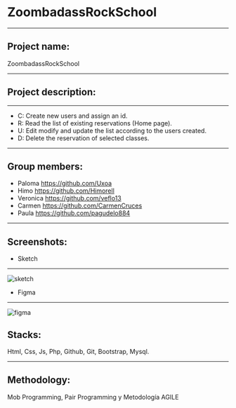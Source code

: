 # ZoombadassRockSchool
***
## Project name: 
ZoombadassRockSchool

***
## Project description:
***
* C: Create new users and assign an id.
* R: Read the list of existing reservations (Home page).
* U: Edit modify and update the list according to the users created.
* D: Delete the reservation of selected classes.

***
## Group members:

  * Paloma    https://github.com/Uxoa
  * Himo      https://github.com/Himorell
  * Veronica  https://github.com/veflo13
  * Carmen    https://github.com/CarmenCruces
  * Paula     https://github.com/pagudelo884
  
***
## Screenshots:

* Sketch

****
![sketch](https://user-images.githubusercontent.com/90152938/205263234-2cbad3a1-44b5-49aa-883c-8eba59eeccb6.PNG)

* Figma

****
![figma](https://user-images.githubusercontent.com/90152938/205267195-bc708d86-cbdb-43ca-a20b-80189bc9fe8c.PNG)


## Stacks:
Html, Css, Js, Php, Github, Git, Bootstrap, Mysql.
***
## Methodology:
Mob Programming, Pair Programming y Metodología AGILE

